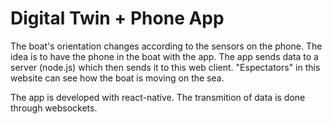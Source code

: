 # Digital Twin + Phone App
The boat's orientation changes according to the sensors on the phone. The idea is to have the phone in the boat with the app. The app sends data to a server (node.js) which then sends it to this web client. "Espectators" in this website can see how the boat is moving on the sea.

The app is developed with react-native. The transmition of data is done through websockets.
